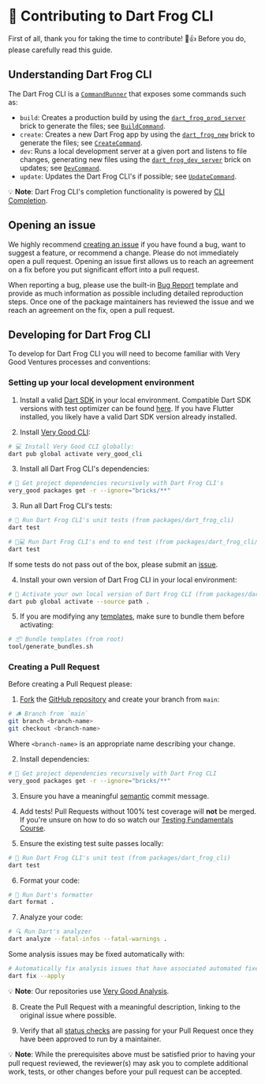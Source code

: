 # 🦄 Contributing to Dart Frog CLI

First of all, thank you for taking the time to contribute! 🎉👍 Before you do, please carefully read this guide.

## Understanding Dart Frog CLI

The Dart Frog CLI is a [`CommandRunner`](https://pub.dev/documentation/args/latest/command_runner/CommandRunner-class.html) that exposes some commands such as:

- `build`: Creates a production build by using the [`dart_frog_prod_server`](../../bricks/dart_frog_prod_server/) brick to generate the files; see [`BuildCommand`](lib/src/commands/build/build.dart).
- `create`: Creates a new Dart Frog app by using the [`dart_frog_new`](../../bricks/dart_frog_new/) brick to generate the files; see [`CreateCommand`](lib/src/commands/create/create.dart).
- `dev`: Runs a local development server at a given port and listens to file changes, generating new files using the [`dart_frog_dev_server`](../../bricks/dart_frog_dev_server/) brick on updates; see [`DevCommand`](lib/src/commands/dev/dev.dart).
- `update`: Updates the Dart Frog CLI's if possible; see [`UpdateCommand`](lib/src/commands/update/update.dart).

💡 **Note**: Dart Frog CLI's completion functionality is powered by [CLI Completion](https://github.com/VeryGoodOpenSource/cli_completion).

## Opening an issue

We highly recommend [creating an issue][bug_report_link] if you have found a bug, want to suggest a feature, or recommend a change. Please do not immediately open a pull request. Opening an issue first allows us to reach an agreement on a fix before you put significant effort into a pull request.

When reporting a bug, please use the built-in [Bug Report][bug_report_link] template and provide as much information as possible including detailed reproduction steps. Once one of the package maintainers has reviewed the issue and we reach an agreement on the fix, open a pull request.

## Developing for Dart Frog CLI

To develop for Dart Frog CLI you will need to become familiar with Very Good Ventures processes and conventions:

### Setting up your local development environment

1. Install a valid [Dart SDK](https://dart.dev/get-dart) in your local environment. Compatible Dart SDK versions with test optimizer can be found [here](https://github.com/VeryGoodOpenSource/very_good_cli/blob/main/pubspec.yaml). If you have Flutter installed, you likely have a valid Dart SDK version already installed.

2. Install [Very Good CLI](https://github.com/VeryGoodOpenSource/very_good_cli):

```sh
# 💻 Install Very Good CLI globally:
dart pub global activate very_good_cli
```

3. Install all Dart Frog CLI's dependencies:

```sh
# 📂 Get project dependencies recursively with Dart Frog CLI's
very_good packages get -r --ignore="bricks/**"
```

3. Run all Dart Frog CLI's tests:

```sh
# 🧪 Run Dart Frog CLI's unit tests (from packages/dart_frog_cli)
dart test

# 🧪💻 Run Dart Frog CLI's end to end test (from packages/dart_frog_cli/e2e)
dart test
```

If some tests do not pass out of the box, please submit an [issue](https://github.com/VeryGoodOpenSource/dart_frog/issues/new/choose).

4. Install your own version of Dart Frog CLI in your local environment:

```sh
# 🚀 Activate your own local version of Dart Frog CLI (from packages/dart_frog_cli)
dart pub global activate --source path .
```

5. If you are modifying any [templates](../../bricks), make sure to bundle them before activating:

```sh
# 📦 Bundle templates (from root)
tool/generate_bundles.sh
```

### Creating a Pull Request

Before creating a Pull Request please:

1. [Fork](https://docs.github.com/en/get-started/quickstart/contributing-to-projects) the [GitHub repository](https://github.com/VeryGoodOpenSource/dart_frog) and create your branch from `main`:

```sh
# 🪵 Branch from `main`
git branch <branch-name>
git checkout <branch-name>
```

Where `<branch-name>` is an appropriate name describing your change.

2. Install dependencies:

```sh
# 📂 Get project dependencies recursively with Dart Frog CLI
very_good packages get -r --ignore="bricks/**"
```

3. Ensure you have a meaningful [semantic][conventional_commits_link] commit message.

4. Add tests! Pull Requests without 100% test coverage will **not** be merged. If you're unsure on how to do so watch our [Testing Fundamentals Course](https://www.youtube.com/watch?v=M_eZg-X789w&list=PLprI2satkVdFwpxo_bjFkCxXz5RluG8FY).

5. Ensure the existing test suite passes locally:

```sh
# 🧪 Run Dart Frog CLI's unit test (from packages/dart_frog_cli)
dart test
```

6. Format your code:

```sh
# 🧼 Run Dart's formatter
dart format .
```

7. Analyze your code:

```sh
# 🔍 Run Dart's analyzer
dart analyze --fatal-infos --fatal-warnings .
```

Some analysis issues may be fixed automatically with:

```sh
# Automatically fix analysis issues that have associated automated fixes
dart fix --apply
```

💡 **Note**: Our repositories use [Very Good Analysis](https://github.com/VeryGoodOpenSource/very_good_analysis).

8. Create the Pull Request with a meaningful description, linking to the original issue where possible.

9. Verify that all [status checks](https://github.com/VeryGoodOpenSource/dart_frog/actions) are passing for your Pull Request once they have been approved to run by a maintainer.

💡 **Note**: While the prerequisites above must be satisfied prior to having your pull request reviewed, the reviewer(s) may ask you to complete additional work, tests, or other changes before your pull request can be accepted.

[conventional_commits_link]: https://www.conventionalcommits.org/en/v1.0.0
[bug_report_link]: https://github.com/VeryGoodOpenSource/dart_frog/issues/new?assignees=&labels=bug&projects=&template=bug_report.md&title=fix%3A+
[very_good_core_link]: doc/very_good_core.md
[very_good_ventures_link]: https://verygood.ventures/?utm_source=github&utm_medium=banner&utm_campaign=CLI
